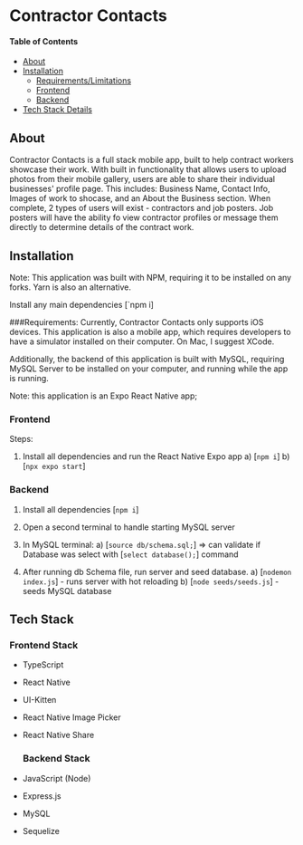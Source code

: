 # Contractor Contacts

#### Table of Contents
- [About](#About)
- [Installation](#About)
  - [Requirements/Limitations](#Requirements) 
  - [Frontend](#Frontend)
  - [Backend](#Backend)
- [Tech Stack Details](#About)



## About
Contractor Contacts is a full stack mobile app, built to help contract workers showcase their work. With built in functionality that allows users to upload photos from their mobile gallery, users are able to share their individual businesses' profile page. This includes: Business Name, Contact Info, Images of work to shocase, and an About the Business section. When complete, 2 types of users will exist - contractors and job posters. Job posters will have the ability fo view contractor profiles or message them directly to determine details of the contract work.

## Installation
Note: This application was built with NPM, requiring it to be installed on any forks. Yarn is also an alternative.

Install any main dependencies
[`npm i]

###Requirements:
Currently, Contractor Contacts only supports iOS devices. This application is also a mobile app, which requires developers to have a simulator installed on their computer. On Mac, I suggest XCode.

Additionally, the backend of this application is built with MySQL, requiring MySQL Server to be installed on your computer, and running while the app is running.

Note: this application is an Expo React Native app;
  ### Frontend
Steps: 
1. Install all dependencies and run the React Native Expo app
  a) [`npm i`]
  b) [`npx expo start`]

  ### Backend
1. Install all dependencies
[`npm i`]

2. Open a second terminal to handle starting MySQL server
3. In MySQL terminal:
  a) [`source db/schema.sql;`] => can validate if Database was select with [`select database();`] command
4. After running db Schema file, run server and seed database.
  a) [`nodemon index.js`] - runs server with hot reloading
  b) [`node seeds/seeds.js`] - seeds MySQL database

## Tech Stack
  ### Frontend Stack 
- TypeScript
- React Native
- UI-Kitten
- React Native Image Picker
- React Native Share

  ### Backend Stack
- JavaScript (Node)
- Express.js
- MySQL 
- Sequelize


